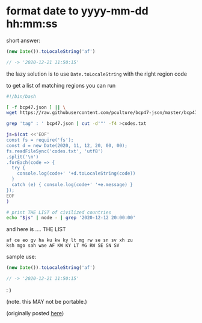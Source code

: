 # format date to yyyy-mm-dd hh:mm:ss

short answer:

```js
(new Date()).toLocaleString('af')

// -> '2020-12-21 11:50:15'
```

the lazy solution is to use `Date.toLocaleString` with the right region code

to get a list of matching regions you can run

```bash
#!/bin/bash

[ -f bcp47.json ] || \
wget https://raw.githubusercontent.com/pculture/bcp47-json/master/bcp47.json

grep 'tag" : ' bcp47.json | cut -d'"' -f4 >codes.txt

js=$(cat <<'EOF'
const fs = require('fs');
const d = new Date(2020, 11, 12, 20, 00, 00);
fs.readFileSync('codes.txt', 'utf8')
.split('\n')
.forEach(code => {
  try {
    console.log(code+' '+d.toLocaleString(code))
  }
  catch (e) { console.log(code+' '+e.message) }
});
EOF
)

# print THE LIST of civilized countries
echo "$js" | node - | grep '2020-12-12 20:00:00'
```

and here is .... THE LIST

```
af ce eo gv ha ku kw ky lt mg rw se sn sv xh zu 
ksh mgo sah wae AF KW KY LT MG RW SE SN SV
```

sample use:

```js
(new Date()).toLocaleString('af')

// -> '2020-12-21 11:50:15'
```

: )

(note. this MAY not be portable.)

(originally posted [here](https://stackoverflow.com/a/65391425/10440128))
